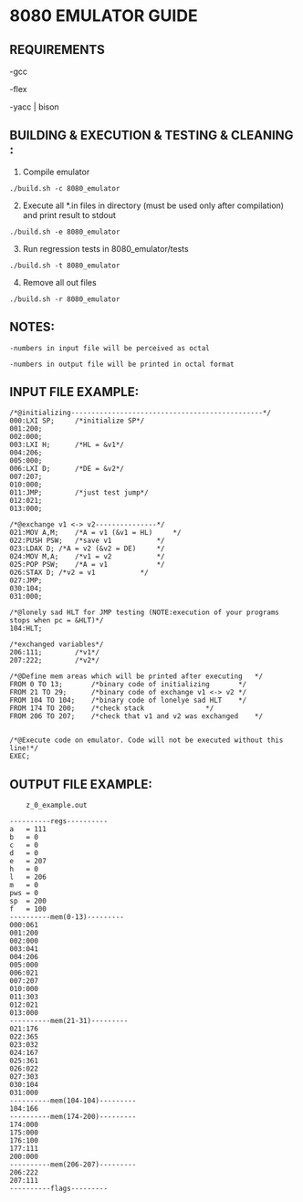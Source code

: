# 8080 EMULATOR GUIDE

## REQUIREMENTS

-gcc

-flex

-yacc | bison



## BUILDING & EXECUTION & TESTING & CLEANING :

1) Compile emulator
```
./build.sh -c 8080_emulator
```
2) Execute all *.in files in directory (must be used only after compilation) and print result to stdout
```
./build.sh -e 8080_emulator
```
3) Run regression tests in 8080_emulator/tests
```
./build.sh -t 8080_emulator
```
4) Remove all out files
```
./build.sh -r 8080_emulator
```

## NOTES:
	-numbers in input file will be perceived as octal

	-numbers in output file will be printed in octal format 


## INPUT FILE EXAMPLE:
```
/*@initializing-----------------------------------------------*/
000:LXI SP;		/*initialize SP*/
001:200;
002:000;
003:LXI H;		/*HL = &v1*/
004:206;	
005:000;
006:LXI D;		/*DE = &v2*/
007:207;
010:000;
011:JMP;		/*just test jump*/
012:021;
013:000;

/*@exchange v1 <-> v2---------------*/
021:MOV A,M;	/*A = v1 (&v1 = HL)		*/
022:PUSH PSW;	/*save v1			*/
023:LDAX D;	/*A = v2 (&v2 = DE)		*/
024:MOV M,A;	/*v1 = v2			*/
025:POP PSW;	/*A = v1			*/
026:STAX D;	/*v2 = v1			*/
027:JMP;
030:104;
031:000;

/*@lonely sad HLT for JMP testing (NOTE:execution of your programs stops when pc = &HLT)*/
104:HLT;

/*exchanged variables*/
206:111;		/*v1*/
207:222;		/*v2*/

/*@Define mem areas which will be printed after executing	*/
FROM 0 TO 13;		/*binary code of initializing		*/
FROM 21 TO 29;		/*binary code of exchange v1 <-> v2	*/
FROM 104 TO 104;	/*binary code of lonelye sad HLT	*/
FROM 174 TO 200;	/*check stack				*/
FROM 206 TO 207;	/*check that v1 and v2 was exchanged	*/


/*@Execute code on emulator. Code will not be executed without this line!*/
EXEC;			

```
## OUTPUT FILE EXAMPLE:

```
	z_0_example.out

----------regs----------
a 	= 111
b 	= 0
c 	= 0
d 	= 0
e 	= 207
h 	= 0
l 	= 206
m 	= 0
pws	= 0
sp 	= 200
f 	= 100
----------mem(0-13)---------
000:061
001:200
002:000
003:041
004:206
005:000
006:021
007:207
010:000
011:303
012:021
013:000
----------mem(21-31)---------
021:176
022:365
023:032
024:167
025:361
026:022
027:303
030:104
031:000
----------mem(104-104)---------
104:166
----------mem(174-200)---------
174:000
175:000
176:100
177:111
200:000
----------mem(206-207)---------
206:222
207:111
----------flags---------
```


